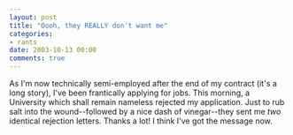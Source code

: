 ```yaml
---
layout: post
title: "Oooh, they REALLY don't want me"
categories:
- rants
date: 2003-10-13 00:00
comments: true
---
```


<p>As I'm now technically semi-employed after the end of my contract (it's a long story), I've been frantically applying for jobs. This morning, a University which shall remain nameless rejected my application. Just to rub salt into the wound--followed by a nice dash of vinegar--they sent me <em>two</em> identical rejection letters. Thanks a lot! I think I've got the message now.</p>


